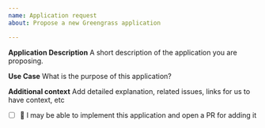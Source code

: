 ```yaml
---
name: Application request
about: Propose a new Greengrass application

---
```


**Application Description**
A short description of the application you are proposing.

**Use Case**
What is the purpose of this application?

**Additional context**
Add detailed explanation, related issues, links for us to have context, etc

* [ ] :wave: I may be able to implement this application and open a PR for adding it